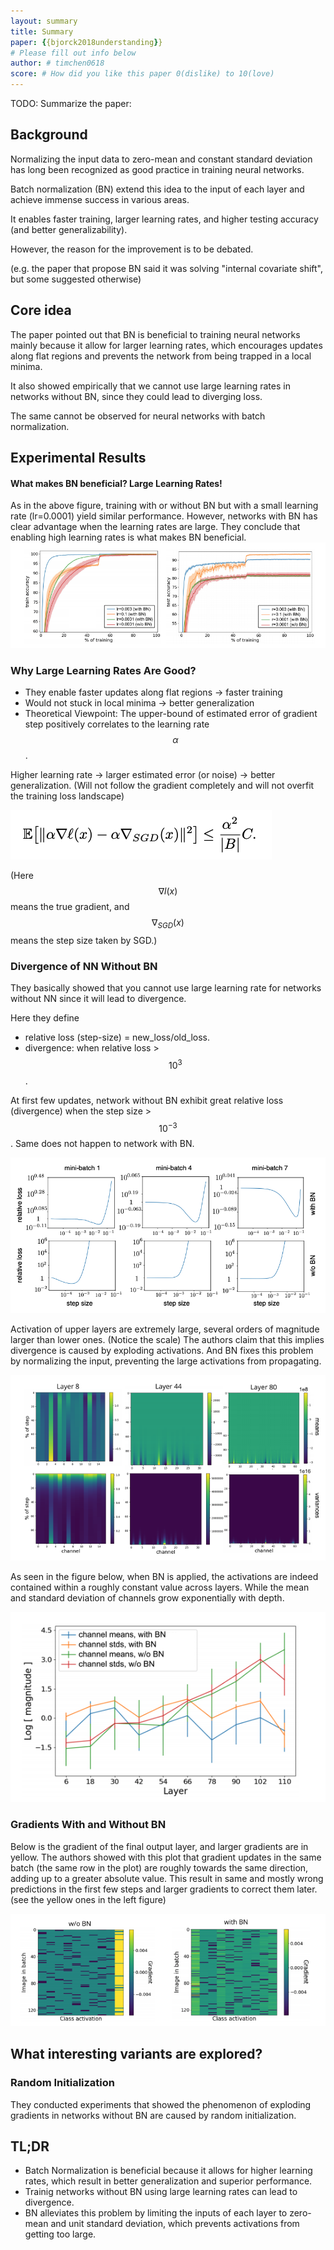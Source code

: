 ```yaml
---
layout: summary
title: Summary
paper: {{bjorck2018understanding}}
# Please fill out info below
author: # timchen0618
score: # How did you like this paper 0(dislike) to 10(love)
---
```


TODO: Summarize the paper:
## Background
Normalizing the input data to zero-mean and constant standard deviation has long been recognized as good practice in training neural networks. 

Batch normalization (BN) extend this idea to the input of each layer and achieve immense success in various areas.

It enables faster training, larger learning rates, and higher testing accuracy (and better generalizability). 

However, the reason for the improvement is to be debated. 

(e.g. the paper that propose BN said it was solving "internal covariate shift", but some suggested otherwise)

## Core idea 
The paper pointed out that BN is beneficial to training neural networks mainly because it allow for larger learning rates, which encourages updates along flat regions and prevents the network from being trapped in a local minima. 

It also showed empirically that we cannot use large learning rates in networks without BN, since they could lead to  diverging loss. 

The same cannot be observed for neural networks with batch normalization.



## Experimental Results

#### What makes BN beneficial? Large Learning Rates!
As in the above figure, training with or without BN but with a small learning rate (lr=0.0001) yield similar performance. However, networks with BN has clear advantage when the learning rates are large. They conclude that enabling high learning rates is what makes BN beneficial.
![Testing Accuracy](bjorck2018understandin_1a.png)

### Why Large Learning Rates Are Good?
- They enable faster updates along flat regions -> faster training 
- Would not stuck in local minima -> better generalization
- Theoretical Viewpoint: 
The upper-bound of estimated error of gradient step positively correlates to the learning rate $$\alpha$$.

Higher learning rate -> larger estimated error (or noise) -> better generalization. 
(Will not follow the gradient completely and will not overfit the training loss landscape)

![Formula](bjorck2018understandin_1f.png)

(Here $$\nabla l(x)$$ means the true gradient, and $$\nabla_{SGD}(x)$$ means the step size taken by SGD.)


### Divergence of NN Without BN
They basically showed that you cannot use large learning rate for networks without NN since it will lead to divergence.

Here they define 
- relative loss (step-size) = new_loss/old_loss. 
- divergence: when relative loss > $$10^3$$.

At first few updates, network without BN exhibit great relative loss (divergence) when the step size > $$10^{-3}$$. 
Same does not happen to network with BN.

![Step Size](bjorck2018understandin_1b.png)

Activation of upper layers are extremely large, several orders of magnitude larger than lower ones. (Notice the scale)
The authors claim that this implies divergence is caused by exploding activations.
And BN fixes this problem by normalizing the input, preventing the large activations from propagating.

![Activation Heat Map](bjorck2018understandin_1c.png)

As seen in the figure below, when BN is applied, the activations are indeed contained within a roughly constant value across layers. While the mean and standard deviation of channels grow exponentially with depth.

![Channel Mean and Variance](bjorck2018understandin_1d.png)


### Gradients With and Without BN
Below is the gradient of the final output layer, and larger gradients are in yellow. 
The authors showed with this plot that gradient updates in the same batch (the same row in the plot) are roughly towards the same direction, adding up to a greater absolute value. 
This result in same and mostly wrong predictions in the first few steps and larger gradients to correct them later. (see the yellow ones in the left figure)

![Gradient Heat Map](bjorck2018understandin_1e.png)


## What interesting variants are explored?

### Random Initialization
They conducted experiments that showed the phenomenon of exploding gradients in networks without BN are caused by random initialization. 

## TL;DR
* Batch Normalization is beneficial because it allows for higher learning rates, which result in better generalization and superior performance.
* Trainig networks without BN using large learning rates can lead to divergence.
* BN alleviates this problem by limiting the inputs of each layer to zero-mean and unit standard deviation, which prevents activations from getting too large.
